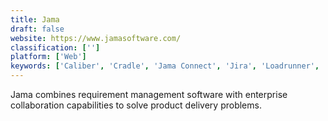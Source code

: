 ```yaml
---
title: Jama
draft: false 
website: https://www.jamasoftware.com/
classification: ['']
platform: ['Web']
keywords: ['Caliber', 'Cradle', 'Jama Connect', 'Jira', 'Loadrunner', 'Matrix Requirements Medical', 'Modern Requirements Suite4TFS', 'PTC Integrity', 'Polarion ALM', 'Polarion REQUIREMENTS', 'RaQuest', 'ReqView', 'Reqtify', 'RequirementONE', 'Requirements Quality Suite', 'Serena Dimensions RM', 'Visual Trace Spec', 'Visure', 'agileSpecs']
---
```

Jama combines requirement management software with enterprise collaboration capabilities to solve product delivery problems.